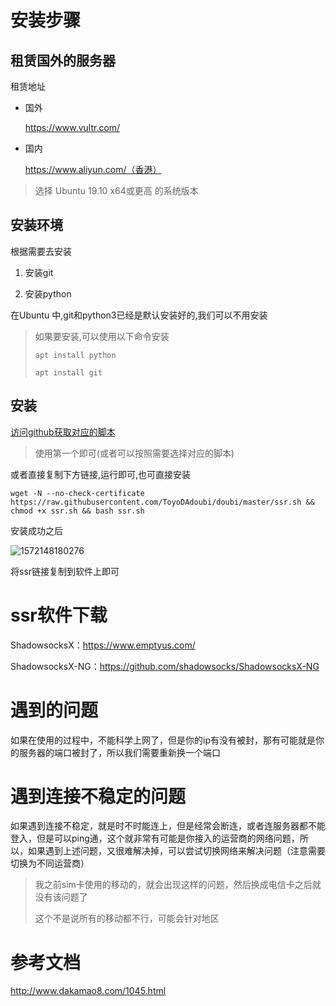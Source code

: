 # 安装步骤
## 租赁国外的服务器
租赁地址

- 国外

  https://www.vultr.com/

- 国内

  https://www.aliyun.com/（香港）

> 选择 Ubuntu 19.10 x64或更高 的系统版本

## 安装环境

根据需要去安装

1. 安装git

2. 安装python


在Ubuntu 中,git和python3已经是默认安装好的,我们可以不用安装

> 如果要安装,可以使用以下命令安装
>
> `apt install python`
>
> `apt install git`

## 安装

[访问github获取对应的脚本](https://github.com/cn2t/doubi-SSR)

> 使用第一个即可(或者可以按照需要选择对应的脚本)

或者直接复制下方链接,运行即可,也可直接安装

```shell
wget -N --no-check-certificate https://raw.githubusercontent.com/ToyoDAdoubi/doubi/master/ssr.sh && chmod +x ssr.sh && bash ssr.sh
```

安装成功之后

![1572148180276](/Users/yingjie.lu/Documents/note/.img/1572148180276.png)

将ssr链接复制到软件上即可

# ssr软件下载

ShadowsocksX：https://www.emptyus.com/

ShadowsocksX-NG：https://github.com/shadowsocks/ShadowsocksX-NG

# 遇到的问题

如果在使用的过程中，不能科学上网了，但是你的ip有没有被封，那有可能就是你的服务器的端口被封了，所以我们需要重新换一个端口

# 遇到连接不稳定的问题

如果遇到连接不稳定，就是时不时能连上，但是经常会断连，或者连服务器都不能登入，但是可以ping通，这个就非常有可能是你接入的运营商的网络问题，所以，如果遇到上述问题，又很难解决掉，可以尝试切换网络来解决问题（注意需要切换为不同运营商）

> 我之前sim卡使用的移动的，就会出现这样的问题，然后换成电信卡之后就没有该问题了
>
> 这个不是说所有的移动都不行，可能会针对地区

# 参考文档

http://www.dakamao8.com/1045.html